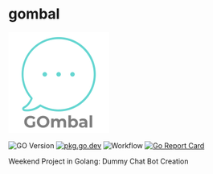 # gombal

![GOmbal](asset/logo.png)

![GO Version](https://img.shields.io/github/go-mod/go-version/adityasidharta/gombal)
[![pkg.go.dev](https://img.shields.io/badge/go.dev-reference-007d9c?logo=go&logoColor=white&style=flat-square)](https://pkg.go.dev/github.com/adityasidharta/gombal?tab=overview)
![Workflow](https://github.com/adityasidharta/gombal/workflows/Go/badge.svg)
[![Go Report Card](https://goreportcard.com/badge/github.com/adityasidharta/gombal)](https://goreportcard.com/report/github.com/adityasidharta/gombal)


Weekend Project in Golang: Dummy Chat Bot Creation
